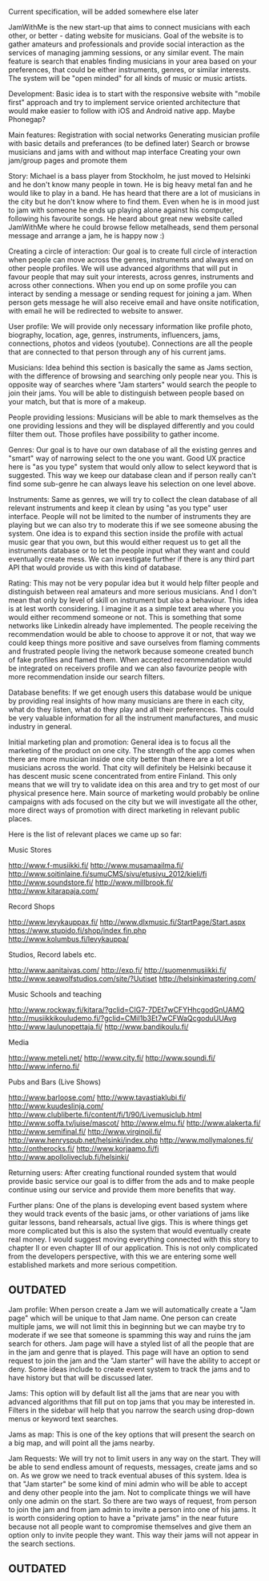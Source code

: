 Current specification, will be added somewhere else later


JamWithMe is the new start-up that aims to connect musicians with each other, or better - dating website for musicians. Goal of the website is to gather amateurs and professionals and provide social interaction as the services of managing jamming sessions, or any similar event. The main feature is search that enables finding musicians in your area based on your preferences, that could be either instruments, genres, or similar interests. The system will be "open minded" for all kinds of music or music artists.

Development:
Basic idea is to start with the responsive website with "mobile first" approach and try to implement service oriented architecture that would make easier to follow with iOS and Android native app. Maybe Phonegap?

Main features:
Registration with social networks
Generating musician profile with basic details and preferances (to be defined later)
Search or browse musicians and jams with and without map interface
Creating your own jam/group pages and promote them


Story:
Michael is a bass player from Stockholm, he just moved to Helsinki and he don't know many people in town. He is big heavy metal fan and he would like to play in a band. He has heard that there are a lot of musicians in the city but he don't know where to find them. Even when he is in mood just to jam with someone he ends up playing alone against his computer, following his favourite songs.
He heard about great new website called JamWithMe where he could browse fellow metalheads, send them personal message and arrange a jam, he is happy now :)

Creating a circle of interaction:
Our goal is to create full circle of interaction when people can move across the genres, instruments and always end on other people profiles. We will use advanced algorithms that will put in favour people that may suit your interests, across genres, instruments and across other connections. When you end up on some profile you can interact by sending a message or sending request for joining a jam.
When person gets message he will also receive email and have onsite notification, with email he will be redirected to website to answer.

User profile:
We will provide only necessary information like profile photo, biography, location, age, genres, instruments, influencers, jams, connections, photos and videos (youtube). Connections are all the people that are connected to that person through any of his current jams.



Musicians:
Idea behind this section is basically the same as Jams section, with the difference of browsing and searching only people near you. This is opposite way of searches where "Jam starters" would search the people to join their jams. You will be able to distinguish between people based on your match, but that is more of a makeup.

People providing lessions:
Musicians will be able to mark themselves as the one providing lessions and they will be displayed differently and you could filter them out. Those profiles have possibility to gather income.

Genres:
Our goal is to have our own database of all the existing genres and "smart" way of narrowing select to the one you want. Good UX practice here is "as you type" system that would only allow to select keyword that is suggested. This way we keep our database clean and if person really can't find some sub-genre he can always leave his selection on one level above. 

Instruments:
Same as genres, we will try to collect the clean database of all relevant instruments and keep it clean by using "as you type" user interface. People will not be limited to the number of instruments they are playing but we can also try to moderate this if we see someone abusing the system. One idea is to expand this section inside the profile with actual music gear that you own, but this would either request us to get all the instruments database or to let the people input what they want and could eventually create mess. We can investigate further if there is any third part API that would provide us with this kind of database.

Rating:
This may not be very popular idea but it would help filter people and distinguish between real amateurs and more serious musicians. And I don't mean that only by level of skill on instrument but also a behaviour. This idea is at lest worth considering. I imagine it as a simple text area where you would either recommend someone or not. This is something that some networks like Linkedin already have implemented. The people receiving the recommendation would be able to choose to approve it or not, that way we could keep things more positive and save ourselves from flaming comments and frustrated people living the network because someone created bunch of fake profiles and flamed them. When accepted recommendation would be integrated on receivers profile and we can also favourize people with more recommendation inside our search filters.

Database benefits:
If we get enough users this database would be unique by providing real insights of how many musicians are there in each city, what do they listen, what do they play and all their preferences. This could be very valuable information for all the instrument manufactures, and music industry in general. 

Initial marketing plan and promotion:
General idea is to focus all the marketing of the product on one city. The strength of the app comes when there are more musician inside one city better than there are a lot of musicians across the world. That city will definitely be Helsinki because it has descent music scene concentrated from entire Finland. This only means that we will try to validate idea on this area and try to get most of our physical presence here. Main source of marketing would probably be online campaigns with ads focused on the city but we will investigate all the other, more direct ways of promotion with direct marketing in relevant public places.

Here is the list of relevant places we came up so far:

Music Stores

http://www.f-musiikki.fi/
http://www.musamaailma.fi/
http://www.soitinlaine.fi/sumuCMS/sivu/etusivu_2012/kieli/fi
http://www.soundstore.fi/
http://www.millbrook.fi/
http://www.kitarapaja.com/

Record Shops

http://www.levykauppax.fi/
http://www.dlxmusic.fi/StartPage/Start.aspx
https://www.stupido.fi/shop/index,fin.php
http://www.kolumbus.fi/levykauppa/

Studios, Record labels etc.

http://www.aanitaivas.com/
http://exp.fi/
http://suomenmusiikki.fi/
http://www.seawolfstudios.com/site/?Uutiset
http://helsinkimastering.com/

Music Schools and teaching

http://www.rockway.fi/kitara/?gclid=CIG7-7DEt7wCFYHhcgodGnUAMQ
http://musiikkikouludemo.fi/?gclid=CMiI1b3Et7wCFWaQcgoduUUAvg
http://www.laulunopettaja.fi/
http://www.bandikoulu.fi/
 
Media

http://www.meteli.net/
http://www.city.fi/
http://www.soundi.fi/
http://www.inferno.fi/

Pubs and Bars (Live Shows)

http://www.barloose.com/
http://www.tavastiaklubi.fi/
http://www.kuudeslinja.com/
http://www.clubliberte.fi/content/fi/1/90/Livemusiclub.html
http://www.soffa.tv/juise/mascot/
http://www.elmu.fi/
http://www.alakerta.fi/
http://www.semifinal.fi/
http://www.virginoil.fi/
http://www.henryspub.net/helsinki/index.php
http://www.mollymalones.fi/
http://ontherocks.fi/
http://www.korjaamo.fi/fi
http://www.apolloliveclub.fi/helsinki/


Returning users:
After creating functional rounded system that would provide basic service our goal is to differ from the ads and to make people continue using our service and provide them more benefits that way. 

Further plans:
One of the plans is developing event based system where they would track events of the basic jams, or other variations of jams like guitar lessons, band rehearsals, actual live gigs.
This is where things get more complicated but this is also the system that would eventually create real money. I would suggest moving everything connected with this story to chapter II or even chapter III of our application. This is not only complicated from the developers perspective, with this we are entering some well established markets and more serious competition. 



OUTDATED
-----

Jam profile:
When person create a Jam we will automatically create a "Jam page" which will be unique to that Jam name. One person can create multiple jams, we will not limit this in beginning but we can maybe try to moderate if we see that someone is spamming this way and ruins the jam search for others. Jam page will have a styled list of all the people that are in the jam and genre that is played. This page will have an option to send request to join the jam and the "Jam starter" will have the ability to accept or deny.
Some ideas include to create event system to track the jams and to have history but that will be discussed later.

Jams:
This option will by default list all the jams that are near you with advanced algorithms that fill put on top jams that you may be interested in. Filters in the sidebar will help that you narrow the search using drop-down menus or keyword text searches.

Jams as map:
This is one of the key options that will present the search on a big map, and will point all the jams nearby.

Jam Requests:
We will try not to limit users in any way on the start. They will be able to send endless amount of requests, messages, create jams and so on. As we grow we need to track eventual abuses of this system. Idea is that "Jam starter" be some kind of mini admin who will be able to accept and deny other people into the jam. Not to complicate things we will have only one admin on the start. So there are two ways of request, from person to join the jam and from jam admin to invite a person into one of his jams. It is worth considering option to have a "private jams" in the near future because not all people want to compromise themselves and give them an option only to invite people they want. This way their jams will not appear in the search sections.

OUTDATED
-----
